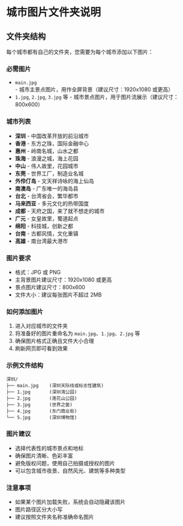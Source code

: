 # 城市图片文件夹说明

## 文件夹结构
每个城市都有自己的文件夹，您需要为每个城市添加以下图片：

### 必需图片
- `main.jpg` - 城市主景点图片，用作全屏背景（建议尺寸：1920x1080 或更高）
- `1.jpg`, `2.jpg`, `3.jpg` 等 - 城市景点图片，用于图片流展示（建议尺寸：800x600）

### 城市列表
- **深圳** - 中国改革开放的前沿城市
- **香港** - 东方之珠，国际金融中心
- **惠州** - 岭南名城，山水之都
- **珠海** - 浪漫之城，海上花园
- **中山** - 伟人故里，花园城市
- **东莞** - 世界工厂，制造业名城
- **外伶仃岛** - 文天祥诗咏的海上仙岛
- **南澳岛** - 广东唯一的海岛县
- **台北** - 台湾省会，繁华都市
- **马来西亚** - 多元文化的热带国度
- **成都** - 天府之国，来了就不想走的城市
- **广元** - 女皇故里，蜀道起点
- **绵阳** - 科技城，创新之都
- **台南** - 古都风情，文化重镇
- **高雄** - 南台湾最大港市

### 图片要求
- 格式：JPG 或 PNG
- 主背景图片建议尺寸：1920x1080 或更高
- 景点图片建议尺寸：800x600
- 文件大小：建议每张图片不超过 2MB

### 如何添加图片
1. 进入对应城市的文件夹
2. 将准备好的图片重命名为 `main.jpg`、`1.jpg`、`2.jpg` 等
3. 确保图片格式正确且文件大小合理
4. 刷新网页即可看到效果

### 示例文件结构
```
深圳/
├── main.jpg    (深圳天际线或标志性建筑)
├── 1.jpg       (深圳湾公园)
├── 2.jpg       (莲花山公园)
├── 3.jpg       (世界之窗)
├── 4.jpg       (东门商业街)
└── 5.jpg       (深圳博物馆)
```

### 图片建议
- 选择代表性的城市景点和地标
- 确保图片清晰、色彩丰富
- 避免版权问题，使用自己拍摄或授权的图片
- 可以包含城市夜景、自然风光、建筑等多种类型

### 注意事项
- 如果某个图片加载失败，系统会自动隐藏该图片
- 图片路径区分大小写
- 建议按照文件夹名称准确命名图片 